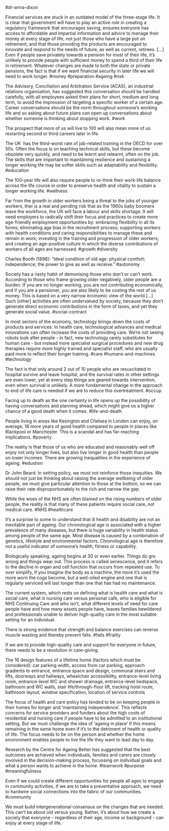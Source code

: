 #dr-anna-dixon

Financial services are stuck in an outdated model of the three-stage life. It is clear that government will have to play an active role in creating a regulatory framework that encourages saving, ensures everyone has access to affordable and impartial information and advice to manage their money at every stage of life, not just those who have a large pot on retirement, and that those providing the products are encouraged to innovate and respond to the needs of future, as well as current, retirees. \[...\] Even if people save privately towards a pension for most of their life, it’s unlikely to provide people with sufficient money to spend a third of their life in retirement. Whatever changes are made to both the state or private pensions, the fact is that if we want financial security in later life we will need to work longer.
#money #preparation #ageing #risk
  

The Advisory, Conciliation and Arbitration Service (ACAS), an industrial relations organisation, has suggested this conversation should be handled carefully, with all employees asked their plans for short, medium and long term, to avoid the impression of targeting a specific worker of a certain age. Career conversations should be the norm throughout someone’s working life and so asking about future plans can open up conversations about whether someone is thinking about stopping work. 
#work

The prospect that more of us will live to 100 will also mean more of us restarting second or third careers later in life.
  

The UK  has the third-worst rate of job-related training in the OECD for over 50s. Often the focus is on teaching technical skills, but these become obsolete very quickly, and need to be learnt and relearnt, often on the job. The skills that are important to maintaining resilience and sustaining a longer working life may be softer skills such as adaptability and flexibility. 
#education

The 100-year life will also require people to re-think their work-life balance across the life course in order to preserve health and vitality to sustain a longer working life. 
#wellness

Far from the growth in older workers being a threat to the jobs of younger workers, ther is a real and pending risk that as the 1960s baby boomers leave the workforce, the UK will face a labour and skills shortage. It will need employers to radically shift their focus and practices to create more age-friendly employment opportunities by: embracing flexibility in all its forms; eliminating age bias in the recruitment process; supporting workers with health conditions and caring responsibilities to manage these and remain in work; investing in the training and progression of older workers; and creating an age-positive culture in which the diverse contributions of workers of all ages are harnessed. 
#growth #diversity 

Charles Booth (1898): “Ideal condition of old age: physical comfort; independence; the power to give as well as receive.”
#autonomy 

Society has a nasty habit of demonising those who don’t or can’t work. According to those who frame growing older negatively, older people are a burden. If you are no longer working, you are not contributing economically, and if you are a pensioner, you are also likely to be costing the rest of us money. This is based on a very narrow economic view of the world \[...\] Such \[other\] activities are often undervalued by society, because they don’t generate direct economic contributions in the form of taxes, and yet they generate social value. 
#social-contract 

In most sectors of the economy, technology brings down the costs of products and services. In health care, technological advances and medical innovations can often increase the costs of providing care. We’re not seeing robots look after people - in fact, new technology rarely substitutes for human care - but instead more specialist surgical procedures and new drug therapies require more highly trained and specialist staff, who are usually paid more to reflect their longer training. 
#care #humans-and-machines #technology 

The fact is that only around 2 out of 10 people who are resuscitated in hospital survive and leave hospital, and the survival rates in other settings are even lower, yet at every step things are geared towards intervention, even when survival is unlikely. A more fundamental change in the approach to end of life care is needed if we are to reduce this overtreatment. 
#occup 

Facing up to death as the one certainty in life opens up the possibility of having conversations and planning ahead, which might give us a higher chance of a good death when it comes. 
#life-and-death 

People living in areas like Kesington and Chelsea in London can enjoy, on average, 18 more years of good health compared to people in places like Blackpool or Manchester. This is a scandal and has far-reaching implications. 
#poverty 

The reality is that those of us who are educated and reasonably well off enjoy not only longer lives, but also live longer in good health than people on lower incomes. There are growing inequalities in the experience of ageing. 
#edustion 

Dr John Beard: In setting policy, we must not reinforce those inequities. We should not just be thinking about raising the average wellbeing of older people, we must give particular attention to those at the bottom, so we can raise their rate disproportionately to the rich and narrow the gap.

While the woes of the NHS are often blamed on the rising numbers of older people, the reality is that many of these patients require social care, not medical care. 
#NHS #healthcare

It’s a surprise to some to understand that ill health and disability are not an inevitable part of ageing. Our chronological age is associated with a higher prevalence of many diseases, but there is huge variability in health status among people of the same age. Most disease is caused by a combination of genetics, lifestyle and environmental factors. Chronological age is therefore not a useful indicator of someone’s health, fitness or capability. 

Biologically speaking, ageing begins at 30 or even earlier. Things do gro wrong and things wear out. This process is called senescence, and it refers to the decline in organ and cell function that occurs from repeated use. To over simplify, if you imagine the body as a machine, the more it’s used the more worn the cogs become, but a well-oiled engine and one that is regularly serviced will last longer than one that has had no maintenance. 

The current system, which rests on defining what is health care and what is social care, what is nursing care versus personal cafe, who is eligible for NHS Continuing Care and who isn’t, what different levels of need for care people have and how many assets people have, leaves families bewildered and professionals unable to deliver high-quality care in the most suitable setting for an individual. 

There is strong evidence that strength and balance exercises can reverse muscle wasting and thereby prevent falls.
#falls #frailty 

If we are to provide high-quality care and support for everyone in future, there needs to be a revolution in care-giving. 

The 16 design features of a lifetime home (factors which must be considered): car parking width, access from car parking, approach gradients to entrance, entrance space and design, communal stairs and lifts, doorways and hallways, wheelchair accessibility, entrance-level living room, entrance-level WC and shower drainage, entrance-level bedspace, bathroom and WC walls, stair life/through-floor lift, tracking hoist route, bathroom layout, window specification, location of service controls

The focus of health and care policy has tended to be on keeping people in their homes for longer and ‘maintaining independence’. This reflects concerns for service providers and funders about the high costs of residential and nursing care if people have to be admitted to an institutional setting. But we must challenge the idea of ‘ageing in place’ if this means remaining in the same home even if it’s to the detriment of health or quality of life. The focus needs to be on the person and whether the home environment enables people to live the life they want to lead day to day. 

Research by the Centre for Ageing Better has suggested that the best outcomes are achieved when individuals, families and carers are closely involved in the decision-making process, focussing on individual goals and what a person wants to achieve in the home. 
#teamwork #purpose #meaningfulness 

Even if we could create different opportunities for people all ages to engage in community activities, if we are to take a preventative approach, we need to hardwire social connections into the fabric of our communities. 
#community 

We must build intergenerational consensus on the changes that are needed. This can’t be about old versus young. Rather, it’s about how we create a society that everyone - regardless of their age, income or background - can enjoy at every stage of life.
